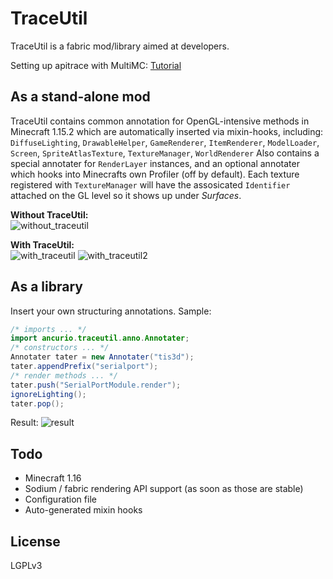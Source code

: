 # TraceUtil
TraceUtil is a fabric mod/library aimed at developers.

Setting up apitrace with MultiMC: [Tutorial](https://gist.github.com/Sturmlilie/69d6c4d2dce9d648cd706093c95ba195)
## As a stand-alone mod
TraceUtil contains common annotation for OpenGL-intensive methods in Minecraft 1.15.2 which are automatically inserted via mixin-hooks, including:  
`DiffuseLighting`, `DrawableHelper`, `GameRenderer`, `ItemRenderer`, `ModelLoader`, `Screen`, `SpriteAtlasTexture`, `TextureManager`, `WorldRenderer`
Also contains a special annotater for `RenderLayer` instances, and an optional annotater which hooks into Minecrafts own Profiler (off by default).
Each texture registered with `TextureManager` will have the assosicated `Identifier` attached on the GL level so it shows up under *Surfaces*.

**Without TraceUtil:**  
![without_traceutil](https://imgur.com/0ctOB9K.png)

**With TraceUtil:**  
![with_traceutil](https://imgur.com/4pxNePM.png)
![with_traceutil2](https://imgur.com/KunuSHz.png)
## As a library
Insert your own structuring annotations. Sample:
```java
/* imports ... */
import ancurio.traceutil.anno.Annotater;
/* constructors ... */
Annotater tater = new Annotater("tis3d");
tater.appendPrefix("serialport");
/* render methods ... */
tater.push("SerialPortModule.render");
ignoreLighting();
tater.pop();
```
Result:
![result](https://imgur.com/v3LMhCC.png)

## Todo
* Minecraft 1.16
* Sodium / fabric rendering API support (as soon as those are stable)
* Configuration file
* Auto-generated mixin hooks

## License
LGPLv3
